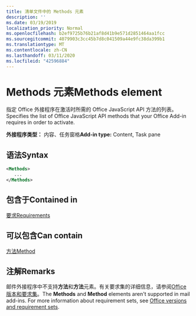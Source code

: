 ```yaml
---
title: 清单文件中的 Methods 元素
description: ''
ms.date: 03/19/2019
localization_priority: Normal
ms.openlocfilehash: b2ef9725b76b21af8d41b9e571d2851464aa1fcc
ms.sourcegitcommit: 4079903c3cc45b7d8c041509a44e9fc38da399b1
ms.translationtype: MT
ms.contentlocale: zh-CN
ms.lasthandoff: 03/11/2020
ms.locfileid: "42596884"
---
```

# <a name="methods-element"></a><span data-ttu-id="a4984-102">Methods 元素</span><span class="sxs-lookup"><span data-stu-id="a4984-102">Methods element</span></span>

<span data-ttu-id="a4984-103">指定 Office 外接程序在激活时所需的 Office JavaScript API 方法的列表。</span><span class="sxs-lookup"><span data-stu-id="a4984-103">Specifies the list of Office JavaScript API methods that your Office Add-in requires in order to activate.</span></span>

<span data-ttu-id="a4984-104">**外接程序类型：** 内容、任务窗格</span><span class="sxs-lookup"><span data-stu-id="a4984-104">**Add-in type:** Content, Task pane</span></span>

## <a name="syntax"></a><span data-ttu-id="a4984-105">语法</span><span class="sxs-lookup"><span data-stu-id="a4984-105">Syntax</span></span>

```XML
<Methods>
   ...
</Methods>
```

## <a name="contained-in"></a><span data-ttu-id="a4984-106">包含于</span><span class="sxs-lookup"><span data-stu-id="a4984-106">Contained in</span></span>

[<span data-ttu-id="a4984-107">要求</span><span class="sxs-lookup"><span data-stu-id="a4984-107">Requirements</span></span>](requirements.md)

## <a name="can-contain"></a><span data-ttu-id="a4984-108">可以包含</span><span class="sxs-lookup"><span data-stu-id="a4984-108">Can contain</span></span>

[<span data-ttu-id="a4984-109">方法</span><span class="sxs-lookup"><span data-stu-id="a4984-109">Method</span></span>](method.md)

## <a name="remarks"></a><span data-ttu-id="a4984-110">注解</span><span class="sxs-lookup"><span data-stu-id="a4984-110">Remarks</span></span>

<span data-ttu-id="a4984-111">邮件外接程序中不支持**方法**和**方法**元素。有关要求集的详细信息，请参阅[Office 版本和要求集](../../develop/office-versions-and-requirement-sets.md)。</span><span class="sxs-lookup"><span data-stu-id="a4984-111">The **Methods** and **Method** elements aren't supported in mail add-ins. For more information about requirement sets, see [Office versions and requirement sets](../../develop/office-versions-and-requirement-sets.md).</span></span>
